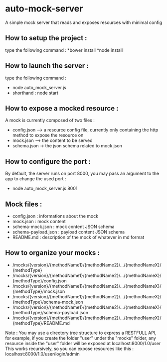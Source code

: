 # auto-mock-server
A simple mock server that reads and exposes resources with minimal config

## How to setup the project :
type the following command :
*bower install
*node install

## How to launch the server :
type the following command :
* node auto_mock_server.js
* shorthand : node start

## How to expose a mocked resource :
A mock is currently composed of two files :
* config.json --> a resource config file, currently only containing the http method to expose the resource on
* mock.json --> the content to be served
* schema.json -> the json schema related to mock.json

## How to configure the port :
By default, the server runs on port 8000, you may pass an argument to the app to change the used port :
* node auto_mock_server.js 8001

## Mock files :
* config.json : informations about the mock
* mock.json : mock content
* schema-mock.json : mock content JSON schema
* schema-payload.json : payload content JSON schema
* README.md : description of the mock of whatever in md format

## How to organize your mocks :
* /mocks/{version}/{methodName1}/{methodName2}/.../{methodNameX}/{methodType}
* /mocks/{version}/{methodName1}/{methodName2}/.../{methodNameX}/{methodType}/config.json
* /mocks/{version}/{methodName1}/{methodName2}/.../{methodNameX}/{methodType}/mock.json
* /mocks/{version}/{methodName1}/{methodName2}/.../{methodNameX}/{methodType}/schema-mock.json
* /mocks/{version}/{methodName1}/{methodName2}/.../{methodNameX}/{methodType}/schema-payload.json
* /mocks/{version}/{methodName1}/{methodName2}/.../{methodNameX}/{methodType}/README.md

Note : 
You may use a directory tree structure to express a RESTFULL API, for example, if you create the folder "user" under the "mocks" folder,
any resource inside the "user" folder will be exposed at localhost:8000/1.0/user
This works recursively, so you can expose resources like this :
localhost:8000/1.0/user/login/admin
